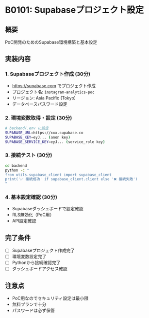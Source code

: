 # B0101: Supabaseプロジェクト設定

## 概要
PoC開発のためのSupabase環境構築と基本設定

## 実装内容

### 1. Supabaseプロジェクト作成 (30分)
- https://supabase.com でプロジェクト作成
- プロジェクト名: `instagram-analytics-poc`
- リージョン: Asia Pacific (Tokyo)
- データベースパスワード設定

### 2. 環境変数取得・設定 (30分)
```bash
# backend/.env に設定
SUPABASE_URL=https://xxx.supabase.co
SUPABASE_KEY=eyJ... (anon key)
SUPABASE_SERVICE_KEY=eyJ... (service_role key)
```

### 3. 接続テスト (30分)
```bash
cd backend
python -c "
from utils.supabase_client import supabase_client
print('✅ 接続成功' if supabase_client.client else '❌ 接続失敗')
"
```

### 4. 基本設定確認 (30分)
- Supabaseダッシュボードで設定確認
- RLS無効化（PoC用）
- API設定確認

## 完了条件
- [ ] Supabaseプロジェクト作成完了
- [ ] 環境変数設定完了
- [ ] Pythonから接続確認完了
- [ ] ダッシュボードアクセス確認

## 注意点
- PoC用なのでセキュリティ設定は最小限
- 無料プランで十分
- パスワードは必ず保管
